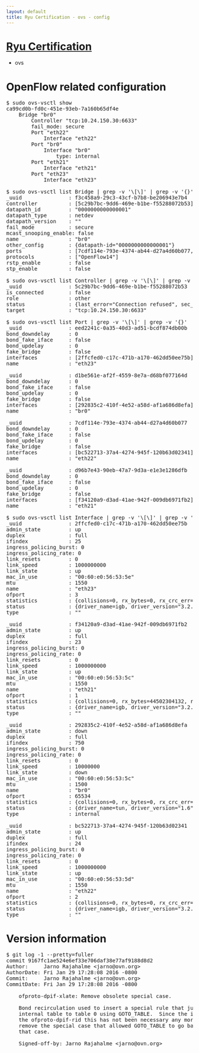 ```yaml
---
layout: default
title: Ryu Certification - ovs - config
---
```

# [Ryu Certification](http://osrg.github.io/ryu/certification.html)
* ovs 

# OpenFlow related configuration
<pre>
$ sudo ovs-vsctl show
ca99cd0b-fd0c-451e-93eb-7a160b65df4e
    Bridge "br0"
        Controller "tcp:10.24.150.30:6633"
        fail_mode: secure
        Port "eth22"
            Interface "eth22"
        Port "br0"
            Interface "br0"
                type: internal
        Port "eth21"
            Interface "eth21"
        Port "eth23"
            Interface "eth23"

$ sudo ovs-vsctl list Bridge | grep -v '\[\]' | grep -v '{}'
_uuid               : f3c458a9-29c3-43cf-b7b8-be206943e7b4
controller          : [5c29b7bc-9dd6-469e-b1be-f55288072b53]
datapath_id         : "0000000000000001"
datapath_type       : netdev
datapath_version    : "<built-in>"
fail_mode           : secure
mcast_snooping_enable: false
name                : "br0"
other_config        : {datapath-id="0000000000000001"}
ports               : [7cdf114e-793e-4374-ab44-d27a4d60b077, d1be561e-af2f-4559-8e7a-d68bf077164d, d96b7e43-90eb-47a7-9d3a-e1e3e1286dfb, eed2241c-0a35-40d3-ad51-bcdf874db00b]
protocols           : ["OpenFlow14"]
rstp_enable         : false
stp_enable          : false

$ sudo ovs-vsctl list Controller | grep -v '\[\]' | grep -v '{}'
_uuid               : 5c29b7bc-9dd6-469e-b1be-f55288072b53
is_connected        : false
role                : other
status              : {last_error="Connection refused", sec_since_connect="17", sec_since_disconnect="2", state=BACKOFF}
target              : "tcp:10.24.150.30:6633"

$ sudo ovs-vsctl list Port | grep -v '\[\]' | grep -v '{}'
_uuid               : eed2241c-0a35-40d3-ad51-bcdf874db00b
bond_downdelay      : 0
bond_fake_iface     : false
bond_updelay        : 0
fake_bridge         : false
interfaces          : [2ffcfed0-c17c-471b-a170-462dd50ee75b]
name                : "eth23"

_uuid               : d1be561e-af2f-4559-8e7a-d68bf077164d
bond_downdelay      : 0
bond_fake_iface     : false
bond_updelay        : 0
fake_bridge         : false
interfaces          : [292835c2-410f-4e52-a58d-af1a686d8efa]
name                : "br0"

_uuid               : 7cdf114e-793e-4374-ab44-d27a4d60b077
bond_downdelay      : 0
bond_fake_iface     : false
bond_updelay        : 0
fake_bridge         : false
interfaces          : [bc522713-37a4-4274-945f-120b63d02341]
name                : "eth22"

_uuid               : d96b7e43-90eb-47a7-9d3a-e1e3e1286dfb
bond_downdelay      : 0
bond_fake_iface     : false
bond_updelay        : 0
fake_bridge         : false
interfaces          : [f34120a9-d3ad-41ae-942f-009db6971fb2]
name                : "eth21"

$ sudo ovs-vsctl list Interface | grep -v '\[\]' | grep -v '{}'
_uuid               : 2ffcfed0-c17c-471b-a170-462dd50ee75b
admin_state         : up
duplex              : full
ifindex             : 25
ingress_policing_burst: 0
ingress_policing_rate: 0
link_resets         : 0
link_speed          : 1000000000
link_state          : up
mac_in_use          : "00:60:e0:56:53:5e"
mtu                 : 1550
name                : "eth23"
ofport              : 3
statistics          : {collisions=0, rx_bytes=0, rx_crc_err=0, rx_dropped=0, rx_errors=0, rx_frame_err=0, rx_over_err=0, rx_packets=0, tx_bytes=8047797000, tx_dropped=0, tx_errors=0, tx_packets=5365198}
status              : {driver_name=igb, driver_version="3.2.10-k", firmware_version="2.10-9"}
type                : ""

_uuid               : f34120a9-d3ad-41ae-942f-009db6971fb2
admin_state         : up
duplex              : full
ifindex             : 23
ingress_policing_burst: 0
ingress_policing_rate: 0
link_resets         : 0
link_speed          : 1000000000
link_state          : up
mac_in_use          : "00:60:e0:56:53:5c"
mtu                 : 1550
name                : "eth21"
ofport              : 1
statistics          : {collisions=0, rx_bytes=44502304132, rx_crc_err=0, rx_dropped=0, rx_errors=0, rx_frame_err=0, rx_over_err=0, rx_packets=29729766, tx_bytes=0, tx_dropped=0, tx_errors=0, tx_packets=0}
status              : {driver_name=igb, driver_version="3.2.10-k", firmware_version="2.10-9"}
type                : ""

_uuid               : 292835c2-410f-4e52-a58d-af1a686d8efa
admin_state         : down
duplex              : full
ifindex             : 750
ingress_policing_burst: 0
ingress_policing_rate: 0
link_resets         : 0
link_speed          : 10000000
link_state          : down
mac_in_use          : "00:60:e0:56:53:5c"
mtu                 : 1500
name                : "br0"
ofport              : 65534
statistics          : {collisions=0, rx_bytes=0, rx_crc_err=0, rx_dropped=0, rx_errors=0, rx_frame_err=0, rx_over_err=0, rx_packets=0, tx_bytes=0, tx_dropped=0, tx_errors=0, tx_packets=0}
status              : {driver_name=tun, driver_version="1.6", firmware_version="N/A"}
type                : internal

_uuid               : bc522713-37a4-4274-945f-120b63d02341
admin_state         : up
duplex              : full
ifindex             : 24
ingress_policing_burst: 0
ingress_policing_rate: 0
link_resets         : 0
link_speed          : 1000000000
link_state          : up
mac_in_use          : "00:60:e0:56:53:5d"
mtu                 : 1550
name                : "eth22"
ofport              : 2
statistics          : {collisions=0, rx_bytes=0, rx_crc_err=0, rx_dropped=0, rx_errors=0, rx_frame_err=0, rx_over_err=0, rx_packets=0, tx_bytes=30225122974, tx_dropped=0, tx_errors=0, tx_packets=20178075}
status              : {driver_name=igb, driver_version="3.2.10-k", firmware_version="2.10-9"}
type                : ""
</pre>

# Version information
<pre>
$ git log -1 --pretty=fuller
commit 9167fc1ae524e6ef33e706daf38e77af9188d8d2
Author:     Jarno Rajahalme &lt;jarno@ovn.org&gt;
AuthorDate: Fri Jan 29 17:28:08 2016 -0800
Commit:     Jarno Rajahalme &lt;jarno@ovn.org&gt;
CommitDate: Fri Jan 29 17:28:08 2016 -0800

    ofproto-dpif-xlate: Remove obsolete special case.
    
    Bond recirculation used to insert a special rule that jumped from the
    internal table to table 0 using GOTO_TABLE.  Since the introduction of
    the ofproto-dpif-rid this has not been necessary any more, so we can
    remove the special case that allowed GOTO_TABLE to go backwards in
    that case.
    
    Signed-off-by: Jarno Rajahalme &lt;jarno@ovn.org&gt;
</pre>

